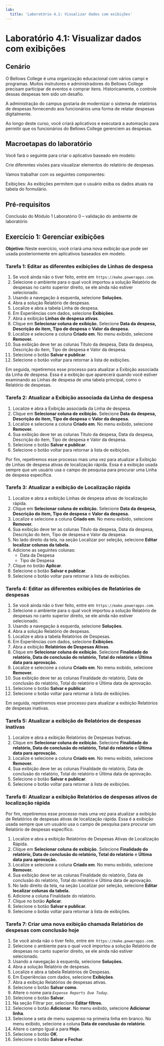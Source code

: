 ```yaml
---
lab:
  title: 'Laboratório 4.1: Visualizar dados com exibições'
---
```


# Laboratório 4.1: Visualizar dados com exibições

## Cenário

O Bellows College é uma organização educacional com vários campi e programas. Muitos instrutores e administradores do Bellows College precisam participar de eventos e comprar itens. Historicamente, o controle dessas despesas tem sido um desafio.

A administração do campus gostaria de modernizar o sistema de relatórios de despesas fornecendo aos funcionários uma forma de relatar despesas digitalmente.

Ao longo deste curso, você criará aplicativos e executará a automação para permitir que os funcionários do Bellows College gerenciem as despesas.

## Macroetapas do laboratório

Você fará o seguinte para criar o aplicativo baseado em modelo:

Crie diferentes visões para visualizar elementos do relatório de despesas.

Vamos trabalhar com os seguintes componentes:

Exibições: As exibições permitem que o usuário exiba os dados atuais na tabela do formulário.

## Pré-requisitos

Conclusão do Módulo 1 Laboratório 0 – validação do ambiente de laboratório

## Exercício 1: Gerenciar exibições

**Objetivo:** Neste exercício, você criará uma nova exibição que pode ser usada posteriormente em aplicativos baseados em modelo.

### Tarefa 1: Editar as diferentes exibições de Linhas de despesa

1. Se você ainda não o tiver feito, entre em  `https://make.powerapps.com`.
2. Selecione o ambiente para o qual você importou a solução Relatório de despesas no canto superior direito, se ele ainda não estiver selecionado.
3. Usando a navegação à esquerda, selecione **Soluções.**
4. Abra a solução Relatório de despesas.
5. Localize e abra a tabela Linha de despesa.
6. Em Experiências com dados, selecione **Exibições**.
7. Abra a exibição **Linhas de despesa ativas**.
8. Clique em **Selecionar coluna de exibição.** Selecione **Data da despesa, Descrição do item, Tipo de despesa** e **Valor da despesa.**
9. Localize e selecione a coluna **Criado em**. No menu exibido, selecione **Remover.**
10. Sua exibição deve ter as colunas Título da despesa, Data da despesa, Descrição do item, Tipo de despesa e Valor da despesa.
11. Selecione o botão **Salvar e publicar**.
12. Selecione o botão voltar para retornar à lista de exibições.

Em seguida, repetiremos esse processo para atualizar a Exibição associada da Linha de despesa. Essa é a exibição que aparecerá quando você estiver examinando as Linhas de despesa de uma tabela principal, como o Relatório de despesas.

### Tarefa 2: Atualizar a Exibição associada da Linha de despesa 

1. Localize e abra a Exibição associada da Linha de despesa.
2. Clique em **Selecionar coluna de exibição.** Selecione **Data da despesa, Descrição do item, Tipo de despesa** e **Valor da despesa.**
3. Localize e selecione a coluna **Criado em**. No menu exibido, selecione **Remover.**
4. Sua exibição deve ter as colunas Título da despesa, Data da despesa, Descrição do item, Tipo de despesa e Valor da despesa.
5. Selecione o botão **Salvar e publicar**.
6. Selecione o botão voltar para retornar à lista de exibições.

Por fim, repetiremos esse processo mais uma vez para atualizar a Exibição de Linhas de despesa ativas de localização rápida. Essa é a exibição usada sempre que um usuário usa o campo de pesquisa para procurar uma Linha de despesa específica.

### Tarefa 3: Atualizar a exibição de Localização rápida

1. Localize e abra a exibição Linhas de despesa ativas de localização rápida.
2. Clique em **Selecionar coluna de exibição.** Selecione **Data da despesa, Descrição do item, Tipo de despesa** e **Valor da despesa.**
3. Localize e selecione a coluna **Criado em**. No menu exibido, selecione **Remover.**
4. Sua exibição deve ter as colunas Título da despesa, Data da despesa, Descrição do item, Tipo de despesa e Valor da despesa.
5. No lado direito da tela, na seção Localizar por seleção, selecione **Editar localizar colunas da tabela.**
6. Adicione as seguintes colunas:
    - Data da Despesa
    - Tipo de Despesa
7. Clique no botão **Aplicar**.
8. Selecione o botão **Salvar e publicar**.
9. Selecione o botão voltar para retornar à lista de exibições.

### Tarefa 4: Editar as diferentes exibições de Relatórios de despesas

1. Se você ainda não o tiver feito, entre em  `https://make.powerapps.com`.
2. Selecione o ambiente para o qual você importou a solução Relatório de despesas no canto superior direito, se ele ainda não estiver selecionado.
3. Usando a navegação à esquerda, selecione **Soluções.**
4. Abra a solução Relatório de despesas.
5. Localize e abra a tabela Relatórios de Despesas.
6. Em Experiências com dados, selecione **Exibições**.
7. Abra a exibição **Relatórios de Despesas Ativas**.
8. Clique em **Selecionar coluna de exibição.** Selecione **Finalidade do relatório, Data de conclusão do relatório, Total do relatório** e **Última data para aprovação.**
9. Localize e selecione a coluna **Criado em**. No menu exibido, selecione **Remover.**
10. Sua exibição deve ter as colunas Finalidade do relatório, Data de conclusão do relatório, Total do relatório e Última data de aprovação.
11. Selecione o botão **Salvar e publicar**.
12. Selecione o botão voltar para retornar à lista de exibições.

Em seguida, repetiremos esse processo para atualizar a exibição Relatórios de despesas inativas.

### Tarefa 5: Atualizar a exibição de Relatórios de despesas inativas

1. Localize e abra a exibição Relatórios de Despesas Inativas.
2. Clique em **Selecionar coluna de exibição.** Selecione **Finalidade do relatório, Data de conclusão do relatório, Total do relatório** e **Última data para aprovação.**
3. Localize e selecione a coluna **Criado em**. No menu exibido, selecione **Remover.**
4. Sua exibição deve ter as colunas Finalidade do relatório, Data de conclusão do relatório, Total do relatório e Última data de aprovação.
5. Selecione o botão **Salvar e publicar**.
6. Selecione o botão voltar para retornar à lista de exibições.

### Tarefa 6: Atualizar a exibição Relatórios de despesas ativos de localização rápida 

Por fim, repetiremos esse processo mais uma vez para atualizar a exibição de Relatórios de despesas ativas de localização rápida. Essa é a exibição usada sempre que um usuário usa o campo de pesquisa para procurar um Relatório de despesas específico.

1. Localize e abra a exibição Relatórios de Despesas Ativas de Localização Rápida.
2. Clique em **Selecionar coluna de exibição.** Selecione **Finalidade do relatório, Data de conclusão do relatório, Total do relatório** e **Última data para aprovação.**
3. Localize e selecione a coluna **Criado em**. No menu exibido, selecione **Remover.**
4. Sua exibição deve ter as colunas Finalidade do relatório, Data de conclusão do relatório, Total do relatório e Última data de aprovação.
5. No lado direito da tela, na seção Localizar por seleção, selecione **Editar localizar colunas da tabela.**
6. Adicione a coluna Finalidade do relatório.
7. Clique no botão **Aplicar**.
8. Selecione o botão **Salvar e publicar**.
9. Selecione o botão voltar para retornar à lista de exibições.

### Tarefa 7: Criar uma nova exibição chamada Relatórios de despesas com conclusão hoje

1. Se você ainda não o tiver feito, entre em  `https://make.powerapps.com`.
2. Selecione o ambiente para o qual você importou a solução Relatório de despesas no canto superior direito, se ele ainda não estiver selecionado.
3. Usando a navegação à esquerda, selecione **Soluções.**
4. Abra a solução Relatório de despesas.
5. Localize e abra a tabela Relatórios de Despesas.
6. Em Experiências com dados, selecione **Exibições**.
7. Abra a exibição Relatórios de despesas ativas.
8. Selecione o botão **Salvar como**.
9. Altere o nome para *`Expense Reports Due Today`*.
10. Selecione o botão **Salvar**.
11. Na seção Filtrar por, selecione **Editar filtros.**
12. Selecione o botão **Adicionar**. No menu exibido, selecione **Adicionar linha**.
13. Selecione a seta de menu suspenso na primeira linha em branco. No menu exibido, selecione a coluna **Data de conclusão do relatório**.
14. Altere o campo Igual a para **Hoje.**
15. Selecione o botão **OK**.
16. Selecione o botão **Salvar e Fechar**.
